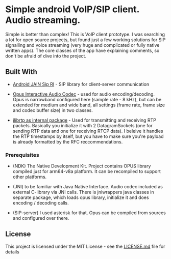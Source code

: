 # Simple android VoIP/SIP client. Audio streaming.

Simple is better than complex!
This is VoIP client prototype. I was searching a lot for open source projects, but found just a few working solutions for SIP signalling and voice streaming (very huge and complicated or fully native written apps). The
core classes of the app have explaining comments, so don't be afraid of dive into the project. 

## Built With

* [Android JAIN Sip RI](https://mvnrepository.com/artifact/javax.sip/android-jain-sip-ri) - SIP library for client-server communication

* [Opus Interactive Audio Codec](http://opus-codec.org/) - used for audio encoding/decoding. Opus is narrowband configured here (sample rate - 8 kHz), but can be extended for medium and wide band, all settings (frame rate, frame size and codec buffer size) in two classes.

* [jlibrtp as internal package](https://sourceforge.net/projects/jlibrtp/) - Used for transmitting and receiving RTP packets. Basically you initialize it with 2 DatagramSockets (one for sending RTP data and one for receiving RTCP data). I beleive it handles the RTP timestamps by itself, but you have to make sure you're payload is already formatted by the RFC reccommendations.

### Prerequisites

* (NDK) The Native Development Kit. Project contains OPUS library compiled just for arm64-v8a platform. It can be recompiled to support other platforms.

* (JNI) to be familiar with Java Native Interface. Audio codec included as external C-library via JNI calls.
There is jniwrappers java classes in separate package, which loads opus library, initialize it and does encoding / decoding calls.

* (SIP-server) I used asterisk for that. Opus can be compiled from sources and configured over there.

## License

This project is licensed under the MIT License - see the [LICENSE.md](LICENSE.md) file for details

